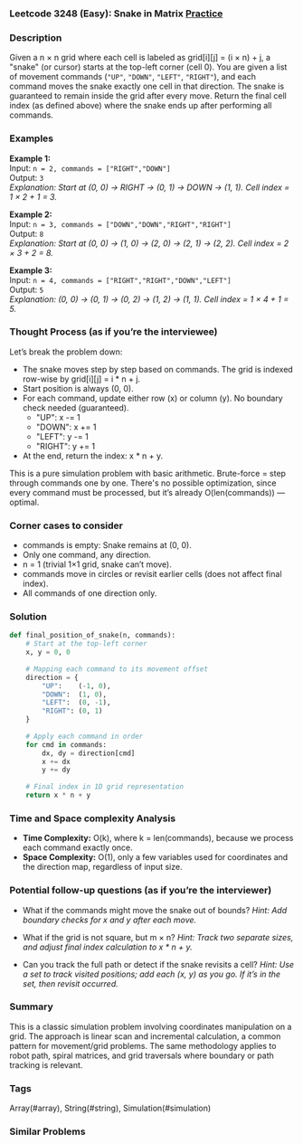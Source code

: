 ### Leetcode 3248 (Easy): Snake in Matrix [Practice](https://leetcode.com/problems/snake-in-matrix)

### Description  
Given a n × n grid where each cell is labeled as grid[i][j] = (i × n) + j, a "snake" (or cursor) starts at the top-left corner (cell 0). You are given a list of movement commands (`"UP"`, `"DOWN"`, `"LEFT"`, `"RIGHT"`), and each command moves the snake exactly one cell in that direction. The snake is guaranteed to remain inside the grid after every move. Return the final cell index (as defined above) where the snake ends up after performing all commands.


### Examples  

**Example 1:**  
Input: `n = 2, commands = ["RIGHT","DOWN"]`  
Output: `3`  
*Explanation: Start at (0, 0) → RIGHT → (0, 1) → DOWN → (1, 1). Cell index = 1 × 2 + 1 = 3.*

**Example 2:**  
Input: `n = 3, commands = ["DOWN","DOWN","RIGHT","RIGHT"]`  
Output: `8`  
*Explanation: Start at (0, 0) → (1, 0) → (2, 0) → (2, 1) → (2, 2). Cell index = 2 × 3 + 2 = 8.*

**Example 3:**  
Input: `n = 4, commands = ["RIGHT","RIGHT","DOWN","LEFT"]`  
Output: `5`  
*Explanation: (0, 0) → (0, 1) → (0, 2) → (1, 2) → (1, 1). Cell index = 1 × 4 + 1 = 5.*


### Thought Process (as if you’re the interviewee)  
Let’s break the problem down:
- The snake moves step by step based on commands. The grid is indexed row-wise by grid[i][j] = i \* n + j.
- Start position is always (0, 0).
- For each command, update either row (x) or column (y). No boundary check needed (guaranteed).
  - "UP": x -= 1  
  - "DOWN": x += 1  
  - "LEFT": y -= 1  
  - "RIGHT": y += 1
- At the end, return the index: x \* n + y.

This is a pure simulation problem with basic arithmetic. Brute-force = step through commands one by one. There's no possible optimization, since every command must be processed, but it’s already O(len(commands)) — optimal.


### Corner cases to consider  
- commands is empty: Snake remains at (0, 0).
- Only one command, any direction.
- n = 1 (trivial 1×1 grid, snake can’t move).
- commands move in circles or revisit earlier cells (does not affect final index).
- All commands of one direction only.


### Solution

```python
def final_position_of_snake(n, commands):
    # Start at the top-left corner
    x, y = 0, 0
    
    # Mapping each command to its movement offset
    direction = {
        "UP":    (-1, 0),
        "DOWN":  (1, 0),
        "LEFT":  (0, -1),
        "RIGHT": (0, 1)
    }
    
    # Apply each command in order
    for cmd in commands:
        dx, dy = direction[cmd]
        x += dx
        y += dy
    
    # Final index in 1D grid representation
    return x * n + y
```

### Time and Space complexity Analysis  

- **Time Complexity:** O(k), where k = len(commands), because we process each command exactly once.
- **Space Complexity:** O(1), only a few variables used for coordinates and the direction map, regardless of input size.


### Potential follow-up questions (as if you’re the interviewer)  

- What if the commands might move the snake out of bounds?
  *Hint: Add boundary checks for x and y after each move.*

- What if the grid is not square, but m × n?
  *Hint: Track two separate sizes, and adjust final index calculation to x \* n + y.*

- Can you track the full path or detect if the snake revisits a cell?
  *Hint: Use a set to track visited positions; add each (x, y) as you go. If it’s in the set, then revisit occurred.*

### Summary
This is a classic simulation problem involving coordinates manipulation on a grid. The approach is linear scan and incremental calculation, a common pattern for movement/grid problems. The same methodology applies to robot path, spiral matrices, and grid traversals where boundary or path tracking is relevant.

### Tags
Array(#array), String(#string), Simulation(#simulation)

### Similar Problems

